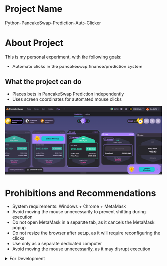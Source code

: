 # Project Name
Python-PancakeSwap-Prediction-Auto-Clicker

# About Project

This is my personal experiment, with the following goals:

- Automate clicks in the pancakeswap.finance/prediction system

## What the project can do

- Places bets in PancakeSwap Prediction independently
- Uses screen coordinates for automated mouse clicks

![alt text](image.png)


# Prohibitions and Recommendations

- System requirements: Windows + Chrome + MetaMask
- Avoid moving the mouse unnecessarily to prevent shifting during execution
- Do not open MetaMask in a separate tab, as it cancels the MetaMask popup
- Do not resize the browser after setup, as it will require reconfiguring the clicks
- Use only as a separate dedicated computer
- Avoid moving the mouse unnecessarily, as it may disrupt execution

<!-- ---------------------- -->

<details>

  <summary>For Development</summary>

### VERSION

- v0.0.1 – Added automatic order creation
- v0.0.2 – Added automatic winnings collection
- v1.0.0 – Implemented A_AUTORUN flow for auto-login after PC restart
- v1.0.1 – Added configuration examples with images
- v1.0.2 – Implemented four strategies
- v1.0.3 – Started implementation of C_SETUP
- v1.0.4 – Completed all steps in C_SETUP
- v1.0.5 – Created new folders for C_SETUP; integration pending
- v1.0.6 – Added 5 MetaMask accounts (1 master, 4 test)
- v1.0.7 – Implemented screen navigation
- v1.0.8 – Verified stable 24-hour operation
- v1.0.9 – Added project name and repo changed from private to public

### IN FUTURE

- Plan to create a user-friendly click setup tool with hints

# DOWNLOAD UPDATED FROM REMOTE REPO

```
git pull
```

# UPDATE REMOTE REPO

```
git add .
git commit -m "v1.0.9 – Added project name and repo changed from private to public"
git push

```

✅ ☑️ ✔️ ✳️ ❌ ❎ ✖️ 🔁 🔂 🔄
🚀 ⚙️ 💻 🔥 🧪 🐞 📝 🛠️ 🔄 🕒
📈 📉 🗂️ 📦 🎯 📚 🧰 🏁 🔔 💡
🛑 🔍 🏗️ 🧩 🧭 🛡️ 🍀 🌐 📢 🧯
🛫 🎉 🧿 🖥️ 💾 🧬 🧑‍💻 🧑‍🔬 📊 📋
📌 📎 🖱️ 🖨️ 🗃️ 📂 🗒️ 🛒 🧹 🖊️
🗑️ 🕹️ 🧲 🧱 🏷️ 🏆 🥇 📜 📅 🗓️ 🔗
🔒 🔓 🗝️ 🧊 🧞 🧺 🧳 📡 🏢 🏭
🏠 🏘️ 🏚️ 🌟 🎨 🧡 💙 💚 💛 💜
🩵 🩷 🔋 🧨 🧤 🧦 🧥 🧢 🧴 🧵
🧶 🛎️ 🛏️ 🛋️ 🚪 🚧 🚦 🚥 🚨 🚒
🚑 🚓 🗄️ 🗳️ 📫 📪 📬 📭 📮 📨
📩 📤 📥 📧 🔬 🔭 🕵️‍♂️ 🕵️‍♀️ 🧑‍🏫
🧑‍🔧 🧑‍🔩 🧑‍🎨 🧑‍🚀 🧑‍✈️ 🧑‍🚒 🧑‍⚕️ 🧑‍🎤 🔨 🔧
🔩 🗜️ 🖲️ 💾 💿 📀 📼 🧫 ⚡ 🌀
🌪️ 🛸 🎲 🎮 🐛 🐜 🦠 ⏫ ⏬ ⏩
⏪ ⏭️ ⏮️ 🆗 🆕 🆙
🪙 🪙 💰 💴 💵 💶 💷 💸 💳 🏦

</details>





